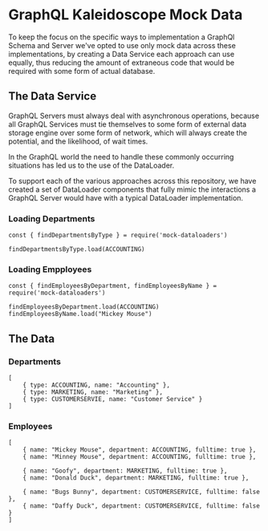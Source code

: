# GraphQL Kaleidoscope Mock Data

To keep the focus on the specific ways to implementation a GraphQl Schema and Server we've opted to use only mock data across these implementations, by creating a Data Service each approach can use equally, thus reducing the amount of extraneous code that would be required with some form of actual database.

## The Data Service

GraphQL Servers must always deal with asynchronous operations, because all GraphQL Services must tie themselves to some form of external data storage engine over some form of network, which will always create the potential, and the likelihood, of wait times.

In the GraphQL world the need to handle these commonly occurring situations has led us to the use of the DataLoader.

To support each of the various approaches across this repository, we have created a set of DataLoader components that fully mimic the interactions a GraphQL Server would have with a typical DataLoader implementation.

### Loading Departments

```
const { findDepartmentsByType } = require('mock-dataloaders')

findDepartmentsByType.load(ACCOUNTING)
```

### Loading Empployees

```
const { findEmployeesByDepartment, findEmployeesByName } = require('mock-dataloaders')

findEmployeesByDepartment.load(ACCOUNTING)
findEmployeesByName.load("Mickey Mouse")
```

## The Data

### Departments

```
[
    { type: ACCOUNTING, name: "Accounting" },
    { type: MARKETING, name: "Marketing" },
    { type: CUSTOMERSERVIE, name: "Customer Service" }
]
```

### Employees

```
[
    { name: "Mickey Mouse", department: ACCOUNTING, fulltime: true },
    { name: "Minney Mouse", department: ACCOUNTING, fulltime: true },

    { name: "Goofy", department: MARKETING, fulltime: true },
    { name: "Donald Duck", department: MARKETING, fulltime: true },

    { name: "Bugs Bunny", department: CUSTOMERSERVICE, fulltime: false },
    { name: "Daffy Duck", department: CUSTOMERSERVICE, fulltime: false }
]
```